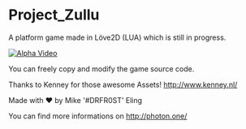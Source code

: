 # Project_Zullu
A platform game made in Löve2D (LUA) which is still in progress.

[![Alpha Video](http://photon.one/img/game_screen.PNG)](http://www.youtube.com/watch?v=NZLpvEuSbNA)

You can freely copy and modify the game source code.

Thanks to Kenney for those awesome Assets!
http://www.kenney.nl/


Made with ♥ by Mike '#DRFR0ST' Eling

You can find more informations on http://photon.one/

